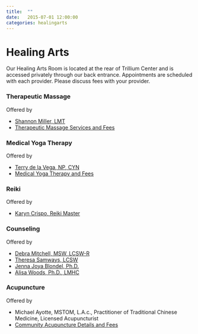 ```yaml
---
title:  ""
date:   2015-07-01 12:00:00
categories: healingarts
---
```

# Healing Arts

Our Healing Arts Room is located at the rear of Trillium Center and is accessed privately through our back entrance. Appointments are scheduled with each provider. Please discuss fees with your provider.

### Therapeutic Massage
Offered by

* <a href="#" data-toggle="modal" data-target="#miller-bio">Shannon Miller, LMT</a>
* <a href="#" data-toggle="modal" data-target="#healingartsdetails-popup">Therapeutic Massage Services and Fees</a>

### Medical Yoga Therapy
Offered by

* <a href="#" data-toggle="modal" data-target="#delavega-bio">Terry de la Vega, NP, CYN</a>
* <a href="#" data-toggle="modal" data-target="#yogatherapydetails-popup">Medical Yoga Therapy and Fees</a>

### Reiki
Offered by

* <a href="#" data-toggle="modal" data-target="#crispo-bio">Karyn Crispo, Reiki Master</a>

### Counseling
Offered by

* <a href="#" data-toggle="modal" data-target="#mitchell-bio">Debra Mitchell, MSW, LCSW-R</a>
* <a href="#" data-toggle="modal" data-target="#samways-bio">Theresa Samways, LCSW</a>
* <a href="#" data-toggle="modal" data-target="#blondel-bio">Jenna Joya Blondel, Ph.D.</a>
* <a href="#" data-toggle="modal" data-target="#woods-bio">Alisa Woods, Ph.D., LMHC</a>

### Acupuncture
Offered by

* Michael Ayotte, MSTOM, L.A.c., Practitioner of Traditional Chinese Medicine, Licensed Acupuncturist 
* <a href="#" data-toggle="modal" data-target="#acupuncturedetails-popup">Community Acupuncture Details and Fees</a>
